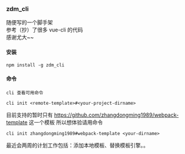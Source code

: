 ### zdm_cli
随便写的一个脚手架   
参考（抄）了很多 vue-cli 的代码    
感谢尤大~~

#### 安装
```
npm install -g zdm_cli
```
#### 命令
```
cli 查看可用命令

cli init <remote-template>#<your-project-dirname>

```

目前支持的暂时只有 https://github.com/zhangdongming1989/webpack-template
这一个模板
所以想体验请用命令
```
cli init zhangdongming1989#webpack-template <your-dirname>

```

最近会两周的计划工作包括：添加本地模板、替换模板引擎。。